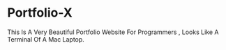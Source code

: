 # Portfolio-X
This Is A Very Beautiful Portfolio Website For Programmers , Looks Like A Terminal Of A Mac Laptop.
